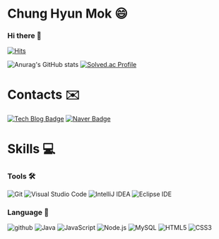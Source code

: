 # Chung Hyun Mok 😄
### Hi there 👋

[![Hits](https://hits.seeyoufarm.com/api/count/incr/badge.svg?url=https%3A%2F%2Fgithub.com%2FHyunMok-Chung&count_bg=%2332EA37&title_bg=%2315CAB1&icon=&icon_color=%23E7E7E7&title=hits&edge_flat=false)](https://hits.seeyoufarm.com)

![Anurag's GitHub stats](https://github-readme-stats.vercel.app/api?username=HyunMok-Chung&show_icons=true&theme=nightowl)
[![Solved.ac Profile](http://mazassumnida.wtf/api/v2/generate_badge?boj=codo)](https://solved.ac/codo/)

# Contacts ✉️
[![Tech Blog Badge](http://img.shields.io/badge/-Notion-black?style=flat-square&logo=Notion&link=https://childlike-safflower-9d4.notion.site/Mok-s-STUDY-ROOM-583c9384574c46b38f363a5118f77a3c/)](https://childlike-safflower-9d4.notion.site/Mok-s-STUDY-ROOM-583c9384574c46b38f363a5118f77a3c)
[![Naver Badge](https://img.shields.io/badge/Naver-03C75A?style=flat-square&logo=Naver&logoColor=white&link=mailto:1021hm@naver.com)](mailto:1021hm@naver.com)

# Skills 💻
### Tools 🛠️
![Git](https://img.shields.io/badge/Git-F05032.svg?&style=for-the-badge&logo=Git&logoColor=white)
![Visual Studio Code](https://img.shields.io/badge/Visual%20Studio%20Code-007ACC.svg?&style=for-the-badge&logo=Visual%20Studio%20Code&logoColor=white)
![IntelliJ IDEA](https://img.shields.io/badge/IntelliJ-000000.svg?&style=for-the-badge&logo=Intellij&logoColor=white)
![Eclipse IDE](https://img.shields.io/badge/Eclipse%20IDE-2C2255.svg?&style=for-the-badge&logo=Eclipse%20IDE&logoColor=white)

### Language 📝
![github](https://img.shields.io/badge/github-181717?style=for-the-badge&logo=github&logoColor=white)
![Java](https://img.shields.io/badge/Java-007396.svg?&style=for-the-badge&logo=Java&logoColor=white)
![JavaScript](https://img.shields.io/badge/JavaScript-F7DF1E.svg?&style=for-the-badge&logo=JavaScript&logoColor=black)
![Node.js](https://img.shields.io/badge/Node.js-339933?&style=for-the-badge&logo=Node.js&logoColor=white)
![MySQL](https://img.shields.io/badge/MySQL-4479A1?style=for-the-badge&logo=MySQL&logoColor=white)
![HTML5](https://img.shields.io/badge/HTML5-E34F26.svg?&style=for-the-badge&logo=HTML5&logoColor=white)
![CSS3](https://img.shields.io/badge/CSS3-1572B6.svg?&style=for-the-badge&logo=CSS3&logoColor=white)
<!--
**HyunMok-Chung/HyunMok-Chung** is a ✨ _special_ ✨ repository because its `README.md` (this file) appears on your GitHub profile.

Here are some ideas to get you started:

- 🔭 I’m currently working on ...
- 🌱 I’m currently learning ...
- 👯 I’m looking to collaborate on ...
- 🤔 I’m looking for help with ...
- 💬 Ask me about ...
- 📫 How to reach me: ...
- 😄 Pronouns: ...
- ⚡ Fun fact: ...
-->
